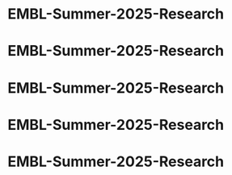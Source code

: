 # EMBL-Summer-2025-Research
# EMBL-Summer-2025-Research
# EMBL-Summer-2025-Research
# EMBL-Summer-2025-Research
# EMBL-Summer-2025-Research
